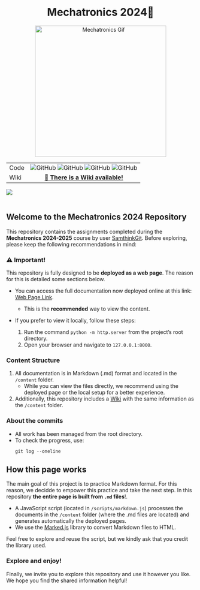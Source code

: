 # <div align="center">Mechatronics 2024🚀</div>

<div align="center">
  <img src="https://i.pinimg.com/originals/f7/11/51/f711514539a2414bc7fca48676e19efc.gif" alt="Mechatronics Gif" width="350">

|       |                                                                                                                                                                        |
| ----- | ---------------------------------------------------------------------------------------------------------------------------------------------------------------------- |
| Code  | ![GitHub](https://img.shields.io/badge/License-MIT-blue) ![GitHub](https://img.shields.io/badge/Version-1.0-blue) ![GitHub](https://img.shields.io/badge/release-done-green) ![GitHub](https://img.shields.io/badge/Deploy-Completed-white) |
| Wiki  | <div align="center"><a href="https://github.com/SamthinkGit/mechatronics-blog/wiki"><strong>📖 There is a Wiki available!</strong></a></div>                  |
</div>

<img src="https://user-images.githubusercontent.com/73097560/115834477-dbab4500-a447-11eb-908a-139a6edaec5c.gif"><br><br>

## Welcome to the Mechatronics 2024 Repository

This repository contains the assignments completed during the **Mechatronics 2024-2025** course by user [SamthinkGit](https://github.com/SamthinkGit). Before exploring, please keep the following recommendations in mind:

### ⚠️ Important! 

This repository is fully designed to be **deployed as a web page**. The reason for this is detailed some sections below.

- You can access the full documentation now deployed online at this link: [Web Page Link](#).
  - This is the **recommended** way to view the content.

- If you prefer to view it locally, follow these steps:
  1. Run the command `python -m http.server` from the project’s root directory.
  2. Open your browser and navigate to `127.0.0.1:8000`.

### Content Structure

1. All documentation is in Markdown (.md) format and located in the `/content` folder.
   - While you can view the files directly, we recommend using the deployed page or the local setup for a better experience.
2. Additionally, this repository includes a [Wiki](#) with the same information as the `/content` folder.

### About the commits

- All work has been managed from the root directory.
- To check the progress, use:
  ```
  git log --oneline
  ```

## How this page works

The main goal of this project is to practice Markdown format. For this reason, we decidde to empower this practice and take the next step. In this repository **the entire page is built from `.md` files**!.

- A JavaScript script (located in `/scripts/markdown.js`) processes the documents in the `/content` folder (where the .md files are located) and generates automatically the deployed pages.
- We use the [Marked.js](https://github.com/markedjs/marked) library to convert Markdown files to HTML.

Feel free to explore and reuse the script, but we kindly ask that you credit the library used.

### Explore and enjoy!

Finally, we invite you to explore this repository and use it however you like. We hope you find the shared information helpful!

